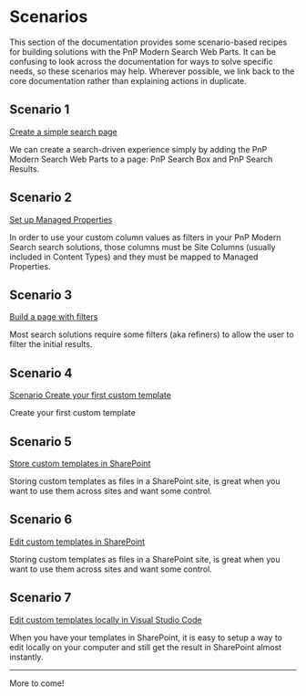 # Scenarios

This section of the documentation provides some scenario-based recipes for building solutions with the PnP Modern Search Web Parts. It can be confusing to look across the documentation for ways to solve specific needs, so these scenarios may help. Wherever possible, we link back to the core documentation rather than explaining actions in duplicate.

## Scenario 1

[Create a simple search page](create-simple-search-page.md)

We can create a search-driven experience simply by adding the PnP Modern Search Web Parts to a page: PnP Search Box and PnP Search Results.

## Scenario 2

[Set up Managed Properties](set-up-managed-properties.md)

In order to use your custom column values as filters in your PnP Modern Search search solutions, those columns must be Site Columns (usually included in Content Types) and they must be mapped to Managed Properties.

## Scenario 3

[Build a page with filters](page-with-filters.md)

Most search solutions require some filters (aka refiners) to allow the user to filter the initial results.

## Scenario 4

[Scenario Create your first custom template](create-your-first-custom-template.md)

Create your first custom template

## Scenario 5

[Store custom templates in SharePoint](howto-store-custom-templates-in-sharepoint.md)

Storing custom templates as files in a SharePoint site, is great when you want to use them across sites and want some control.

## Scenario 6

[Edit custom templates in SharePoint](edit-custom-templates-in-sharepoint.md)

Storing custom templates as files in a SharePoint site, is great when you want to use them across sites and want some control.

## Scenario 7

[Edit custom templates locally in Visual Studio Code](edit-templates-using-vscode-and-onedrive.md)

When you have your templates in SharePoint, it is easy to setup a way to edit locally on your computer and still get the result in SharePoint almost instantly.



---

More to come!
